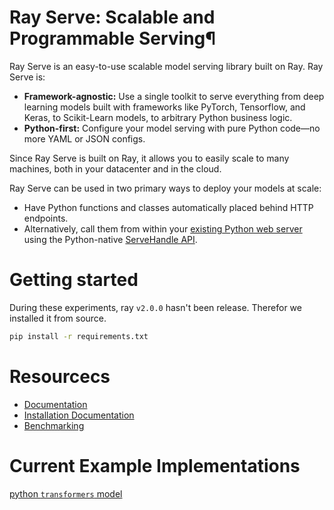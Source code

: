 # Ray Serve: Scalable and Programmable Serving¶

Ray Serve is an easy-to-use scalable model serving library built on Ray. Ray Serve is:

* **Framework-agnostic:** Use a single toolkit to serve everything from deep learning models built with frameworks like PyTorch, Tensorflow, and Keras, to Scikit-Learn models, to arbitrary Python business logic.
* **Python-first:** Configure your model serving with pure Python code—no more YAML or JSON configs.

Since Ray Serve is built on Ray, it allows you to easily scale to many machines, both in your datacenter and in the cloud.

Ray Serve can be used in two primary ways to deploy your models at scale:

* Have Python functions and classes automatically placed behind HTTP endpoints.
* Alternatively, call them from within your [existing Python web server](https://docs.ray.io/en/master/serve/tutorials/web-server-integration.html#serve-web-server-integration-tutorial) using the Python-native [ServeHandle API](https://docs.ray.io/en/master/serve/package-ref.html#servehandle-api).

# Getting started

During these experiments, ray `v2.0.0` hasn't been release. Therefor we installed it from source.

```bash
pip install -r requirements.txt
```



# Resourcecs

* [Documentation](https://docs.ray.io/en/master/serve/index.html#rayserve)
* [Installation Documentation](https://docs.ray.io/en/master/installation.html)
* [Benchmarking](https://blog.einstein.ai/benchmarking-tensorrt-inference-server/)


# Current Example Implementations 

[python `transformers` model](./python_backend)
